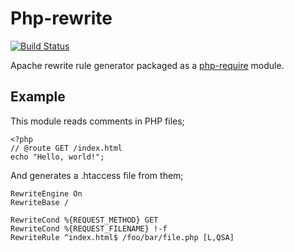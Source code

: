# Php-rewrite

[![Build Status](https://secure.travis-ci.org/ricallinson/php-rewrite.png?branch=master)](http://travis-ci.org/ricallinson/php-rewrite)

Apache rewrite rule generator packaged as a [php-require](https://github.com/ricallinson/php-require) module.

## Example

This module reads comments in PHP files;

    <?php
    // @route GET /index.html
    echo "Hello, world!";

And generates a .htaccess file from them;

    RewriteEngine On
    RewriteBase /

    RewriteCond %{REQUEST_METHOD} GET
    RewriteCond %{REQUEST_FILENAME} !-f
    RewriteRule ^index.html$ /foo/bar/file.php [L,QSA]
